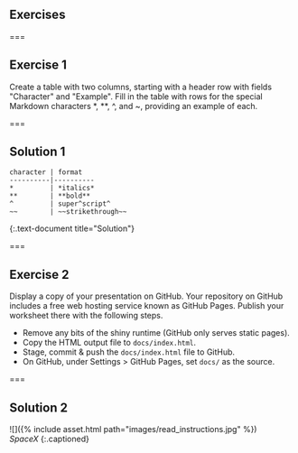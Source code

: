 ---
---

## Exercises

===

## Exercise 1

Create a table with two columns, starting with a header row with fields
"Character" and "Example". Fill in the table with rows for the special Markdown
characters \*, \*\*, \^, and \~, providing an example of each.

===

## Solution 1

```
character | format
----------|----------
*         | *italics*
**        | **bold**
^         | super^script^
~~        | ~~strikethrough~~
```
{:.text-document title="Solution"}

===

## Exercise 2

Display a copy of your presentation on GitHub. Your repository on GitHub
includes a free web hosting service known as GitHub Pages. Publish your
worksheet there with the following steps.

- Remove any bits of the shiny runtime (GitHub only serves static pages).
- Copy the HTML output file to `docs/index.html`.
- Stage, commit & push the `docs/index.html` file to GitHub.
- On GitHub, under Settings > GitHub Pages, set `docs/` as the source.

===

## Solution 2

![]({% include asset.html path="images/read_instructions.jpg" %})  
*SpaceX*
{:.captioned}
